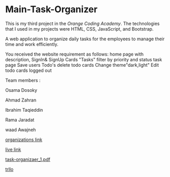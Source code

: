 # Main-Task-Organizer

This is my third project in the *Orange Coding Academy*. The technologies that I used in my projects were HTML, CSS, JavaScript, and Bootstrap.

A web application to organize daily tasks for the employees to manage their time and work efficiently.

You received the website requirement as follows: 
home page with description,
SignIn& SignUp
Cards "Tasks"
filter by priority and status
task page
Save users Todo's
delete todo cards
Change theme"dark,light"
Edit todo cards
 logged out

Team members :

Osama Dosoky

Ahmad Zahran

Ibrahim Taqieddin

Rama Jaradat

waad Awajneh

[organizations link](https://task-organizer.github.io/Main-Task-Organizer/)

[live link](https://osamadasooky.github.io/Task-Organizer/)

[task-organizaer_1.pdf](https://github.com/OsamaDasooky/Task-Organizer/files/9438602/task-organizaer_1.pdf)

[trllo](https://trello.com/b/YStX5fIr/project)
